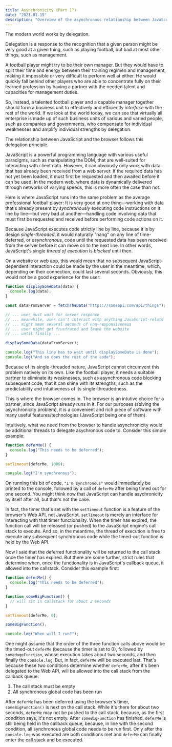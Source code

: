 ```yaml
---
title: Asynchronicity (Part 1?)
date: "2021-01-19"
description: "Overview of the asynchronous relationship between JavaScript and the web"
---
```


The modern world works by delegation.

Delegation is a response to the recognition that a given person might be very good at a given thing, such as playing football, but bad at most other things, such as management.

A football player might try to be their own manager. But they would have to split their time and energy between their training regimen and management, making it impossible or very difficult to perform well at either. He would quickly fall behind other players who are able to concentrate fully on their learned profession by having a partner with the needed talent and capacities for management duties.

So, instead, a talented football player and a capable manager together should form a business unit to effectively and efficiently _interface_ with the rest of the world. If we look at the world today, we can see that virtually all enterprise is made up of such business units of various and varied people, such as companies and governments, who compensate for individual weaknesses and amplify individual strengths by delegation.

The relationship between JavaScript and the browser follows this delegation principle.

JavaScript is a powerful programming language with various useful paradigms, such as manipulating the DOM, that are well-suited for interacting with client data. However, it can obviously only work with data that has already been received from a web server. If the required data has not yet been loaded, it must first be requested and then awaited before it can be used. In the modern web, where data is dynamically delivered through networks of varying speeds, this is more often the case than not.

Here is where JavaScript runs into the same problem as the average professional football player: It is very good at one thing—working with data that's already present by _synchronously_ executing code instructions on it line by line—but very bad at another—handling code involving data that must first be requested and received before performing code actions on it.

Because JavaScript executes code strictly line by line, because it is by design _single-threaded_, it would naturally "hang" on any line of time-deferred, or _asynchronous_, code until the requested data has been received from the server before it can move on to the next line. In other words, JavaScript's single _thread of execution_ is _blocked_ until then.

On a website or web app, this would mean that no subsequent JavaScript-dependent interaction could be made by the user in the meantime, which, depending on their connection, could last several seconds. Obviously, this would not be a good experience for the user:

```javascript
function displaySomeData(data) {
  console.log(data);
}

const dataFromServer = fetchTheData("https://someapi.com/api/things");

// ... user must wait for server response
// ... meanwhile, user can't interact with anything JavaScript-relatd
// ... might mean several seconds of non-responsiveness
// ... user might get frustrated and leave the website
// ... until finally ...

displaySomeData(dataFromServer);

console.log("This line has to wait until displaySomeData is done");
console.log("And so does the rest of the code");
```

Because of its single-threaded nature, JavaScript cannot circumvent this problem natively on its own. Like the football player, it needs a suitable partner to eliminate its weaknesses, such as asynchronous code blocking subsequent code, that it can shine with its strengths, such as the predictability and intuitiveness of its single-threadedness.

This is where the browser comes in. The browser is an intutive choice for a partner, since JavaScript already runs in it. For our purposes (solving the asynchronicity problem), it is a convenient and rich piece of software with many useful features/technologies (JavaScript being one of them).

Intuitively, what we need from the browser to handle asynchronicity would be additional threads to delegate asychronous code to. Consider this simple example:

```javascript
function deferMe() {
  console.log("This needs to be deferred");
}

setTimeout(deferMe, 1000);

console.log("I'm synchronous");
```

On running this bit of code, `"I'm synchronous"` would immediately be printed to the console, followed by a call of `deferMe` after being timed out for one second. You might think now that JavaScript can handle asychronicity by itself after all, but that's not the case.

In fact, the timer that's set with the `setTimeout` function is a feature of the browser's Web API, not JavaScript. `setTimeout` is merely an interface for interacting with that timer functionality. When the timer has expired, the function call will be released (or pushed) to the JavaScript engine's call stack to execute. And so, in the meantime, the thread of execution is free to execute any subsequent synchronous code while the timed-out function is held by the Web API.

Now I said that the deferred functionality will be returned to the call stack once the timer has expired. But there are some further, strict rules that determine when, once the functionality is in JavaScript's callback queue, it allowed into the callstack. Consider this example first:

```javascript
function deferMe() {
  console.log("This needs to be deferred");
}

function someBigFunction() {
  // will sit in callstack for about 2 seconds
}

setTimeout(deferMe, 0);

someBigFunction();

console.log("When will I run?");
```

One might assume that the order of the three function calls above would be the timed-out `deferMe` (because the timer is set to 0), followed by `someHugeFunction`, whose execution takes about two seconds, and then finally the `console.log`. But, in fact, `deferMe` will be executed last. That's because these two conditions determine whether `deferMe`, after it's been delegated to the Web API, will be allowed into the call stack from the callback queue:

1. The call stack must be empty
2. All synchronous global code has been run

After `deferMe` has been deferred using the browser's timer, `someBigFunction()` is next on the call stack. While it's there for about two seconds, `deferMe` may not be pushed to the call stack, because, as the first condition says, it's not empty. After `someBigFunction` has finished, `deferMe` is still being held in the callback queue, because, in line with the second condition, all synchronous global code needs to be run first. Only after the `console.log` was executed are both conditions met and `deferMe` can finally enter the call stack and be executed.

